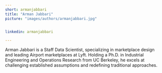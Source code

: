 ```yaml
---
short: armanjabbari
title: "Arman Jabbari"
picture: "images/authors/armanjabbari.jpg"


linkedin: armanjabbari

---
```


Arman Jabbari is a Staff Data Scientist, specializing in marketplace design and leading Airport marketplaces at Lyft. Holding a Ph.D. in Industrial Engineering and Operations Research from UC Berkeley, he excels at challenging established assumptions and redefining traditional approaches.